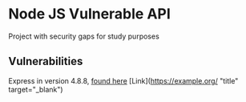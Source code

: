 # Node JS Vulnerable API

Project with security gaps for study purposes

## Vulnerabilities

Express in version 4.8.8, [found here](https://cve.mitre.org/cgi-bin/cvename.cgi?name=CVE-2015-1164)
[Link](https://example.org/ "title" target="_blank")
